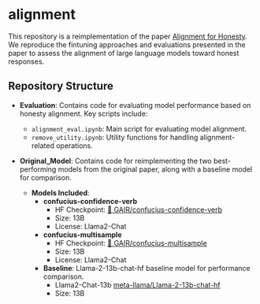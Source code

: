 # alignment

This repository is a reimplementation of the paper [Alignment for Honesty](https://arxiv.org/abs/2312.07000). We reproduce the fintuning approaches and evaluations presented in the paper to assess the alignment of large language models toward honest responses.

## Repository Structure

- **Evaluation**: Contains code for evaluating model performance based on honesty alignment. Key scripts include:
  - `alignment_eval.ipynb`: Main script for evaluating model alignment.
  - `remove_utility.ipynb`: Utility functions for handling alignment-related operations.

- **Original_Model**: Contains code for reimplementing the two best-performing models from the original paper, along with a baseline model for comparison.
  - **Models Included**:
    - **confucius-confidence-verb**
      - HF Checkpoint: [🤗 GAIR/confucius-confidence-verb](https://huggingface.co/GAIR/confucius-confidence-verb)
      - Size: 13B
      - License: Llama2-Chat
    - **confucius-multisample**
      - HF Checkpoint: [🤗 GAIR/confucius-multisample](https://huggingface.co/GAIR/confucius-multisample)
      - Size: 13B
      - License: Llama2-Chat
    - **Baseline**: Llama-2-13b-chat-hf baseline model for performance comparison.
      - Llama2-Chat-13b [meta-llama/Llama-2-13b-chat-hf](https://huggingface.co/meta-llama/Llama-2-13b-chat-hf)
      - Size: 13B
